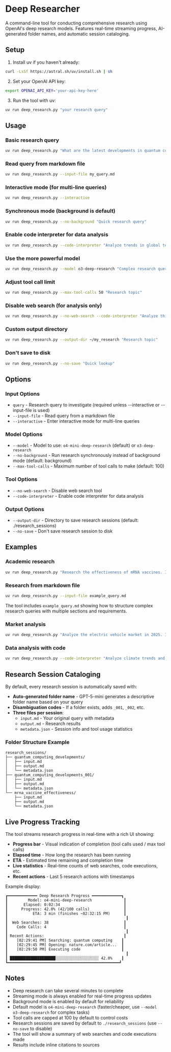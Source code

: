 # Deep Researcher

A command-line tool for conducting comprehensive research using OpenAI's deep research models. Features real-time streaming progress, AI-generated folder names, and automatic session cataloging.

## Setup

1. Install uv if you haven't already:
```bash
curl -LsSf https://astral.sh/uv/install.sh | sh
```

2. Set your OpenAI API key:
```bash
export OPENAI_API_KEY='your-api-key-here'
```

3. Run the tool with uv:
```bash
uv run deep_research.py "your research query"
```

## Usage

### Basic research query
```bash
uv run deep_research.py "What are the latest developments in quantum computing?"
```

### Read query from markdown file
```bash
uv run deep_research.py --input-file my_query.md
```

### Interactive mode (for multi-line queries)
```bash
uv run deep_research.py --interactive
```

### Synchronous mode (background is default)
```bash
uv run deep_research.py --no-background "Quick research query"
```

### Enable code interpreter for data analysis
```bash
uv run deep_research.py --code-interpreter "Analyze trends in global temperature data"
```

### Use the more powerful model
```bash
uv run deep_research.py --model o3-deep-research "Complex research query"
```

### Adjust tool call limit
```bash
uv run deep_research.py --max-tool-calls 50 "Research topic"
```

### Disable web search (for analysis only)
```bash
uv run deep_research.py --no-web-search --code-interpreter "Analyze this dataset"
```

### Custom output directory
```bash
uv run deep_research.py --output-dir ~/my_research "Research topic"
```

### Don't save to disk
```bash
uv run deep_research.py --no-save "Quick lookup"
```

## Options

### Input Options
- `query` - Research query to investigate (required unless --interactive or --input-file is used)
- `--input-file` - Read query from a markdown file
- `--interactive` - Enter interactive mode for multi-line queries

### Model Options
- `--model` - Model to use: `o4-mini-deep-research` (default) or `o3-deep-research`
- `--no-background` - Run research synchronously instead of background mode (default: background)
- `--max-tool-calls` - Maximum number of tool calls to make (default: 100)

### Tool Options
- `--no-web-search` - Disable web search tool
- `--code-interpreter` - Enable code interpreter for data analysis

### Output Options
- `--output-dir` - Directory to save research sessions (default: ./research_sessions)
- `--no-save` - Don't save research session to disk

## Examples

### Academic research
```bash
uv run deep_research.py "Research the effectiveness of mRNA vaccines. Include peer-reviewed studies, clinical trial data, and regulatory approvals."
```

### Research from markdown file
```bash
uv run deep_research.py --input-file example_query.md
```

The tool includes `example_query.md` showing how to structure complex research queries with multiple sections and requirements.

### Market analysis
```bash
uv run deep_research.py "Analyze the electric vehicle market in 2025. Include market share, sales trends, and major manufacturers."
```

### Data analysis with code
```bash
uv run deep_research.py --code-interpreter "Analyze climate trends and predict future patterns"
```

## Research Session Cataloging

By default, every research session is automatically saved with:
- **Auto-generated folder name** - GPT-5-mini generates a descriptive folder name based on your query
- **Disambiguation codes** - If a folder exists, adds `_001`, `_002`, etc.
- **Three files per session**:
  - `input.md` - Your original query with metadata
  - `output.md` - Research results
  - `metadata.json` - Session info and tool usage statistics

### Folder Structure Example
```
research_sessions/
├── quantum_computing_developments/
│   ├── input.md
│   ├── output.md
│   └── metadata.json
├── quantum_computing_developments_001/
│   ├── input.md
│   ├── output.md
│   └── metadata.json
└── mrna_vaccine_effectiveness/
    ├── input.md
    ├── output.md
    └── metadata.json
```

## Live Progress Tracking

The tool streams research progress in real-time with a rich UI showing:

- **Progress bar** - Visual indication of completion (tool calls used / max tool calls)
- **Elapsed time** - How long the research has been running
- **ETA** - Estimated time remaining and completion time
- **Live statistics** - Real-time counts of web searches, code executions, etc.
- **Recent actions** - Last 5 research actions with timestamps

Example display:
```
┏━━━━━━━━━━━━━ Deep Research Progress ━━━━━━━━━━━━━┓
┃         Model: o4-mini-deep-research              ┃
┃       Elapsed: 0:02:34                            ┃
┃      Progress: 42.0% (42/100 calls)               ┃
┃           ETA: 3 min (finishes ~02:32:15 PM)      ┃
┃                                                    ┃
┃  Web Searches: 38                                 ┃
┃    Code Calls: 4                                  ┃
┃                                                    ┃
┃ Recent Actions:                                   ┃
┃    [02:29:41 PM] Searching: quantum computing    ┃
┃    [02:29:45 PM] Opening: nature.com/article...  ┃
┃    [02:29:50 PM] Executing code                  ┃
┃                                                    ┃
┃ ████████████████████░░░░░░░░░░░░░░░░░░░ 42.0%    ┃
┗━━━━━━━━━━━━━━━━━━━━━━━━━━━━━━━━━━━━━━━━━━━━━━━━━┛
```

## Notes

- Deep research can take several minutes to complete
- Streaming mode is always enabled for real-time progress updates
- Background mode is enabled by default for reliability
- Default model is `o4-mini-deep-research` (faster/cheaper, use `--model o3-deep-research` for complex tasks)
- Tool calls are capped at 100 by default to control costs
- Research sessions are saved by default to `./research_sessions` (use `--no-save` to disable)
- The tool will show a summary of web searches and code executions made
- Results include inline citations to sources
